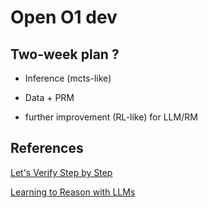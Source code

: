 # Open O1 dev

## Two-week plan ?

- Inference (mcts-like)

- Data + PRM

- further improvement (RL-like) for LLM/RM

## References

[Let's Verify Step by Step](https://arxiv.org/abs/2305.20050)

[Learning to Reason with LLMs](https://openai.com/index/learning-to-reason-with-llms/)

